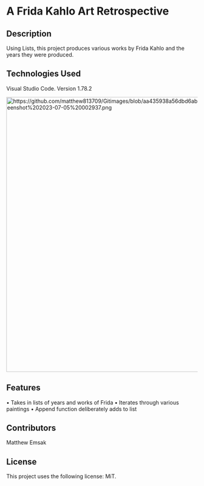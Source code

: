 # <strong> A Frida Kahlo Art Retrospective  </strong> #

## <strong> Description </strong> ##
Using Lists, this project produces various works by Frida Kahlo and the years they were produced.

## <strong> Technologies Used </strong> ##
Visual Studio Code. Version 1.78.2

![]()<img width="723" alt="https://github.com/matthew813709/Gitimages/blob/aa435938a56dbd6ab5860ddaa7c216a4f97db479/Screenshot%202023-07-05%20002937.png">

## <strong> Features </strong> ##
• Takes in lists of years and works of Frida
• Iterates through various paintings
• Append function deliberately adds to list


## <strong> Contributors </strong> ##
Matthew Emsak

## <strong> License </strong> ##
This project uses the following license: MiT.
